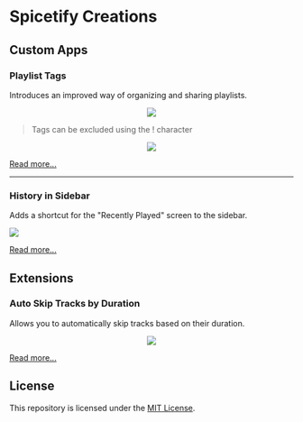 # Spicetify Creations

## Custom Apps

### Playlist Tags

Introduces an improved way of organizing and sharing playlists.


<p align="center">
  <img src="https://github.com/Bergbok/Spicetify-Creations/assets/66174189/0a6eba1b-6038-4661-b5b4-67c43cc07194"/></img>
</p>

> Tags can be excluded using the ! character

<p align="center">
  <img src="https://github.com/Bergbok/Spicetify-Creations/assets/66174189/2d368f0e-e48f-49b0-8d60-2401f3a7baf9"/></img>
</p>

[Read more...](/CustomApps/playlist-tags/README.md)
<hr>

### History in Sidebar

Adds a shortcut for the "Recently Played" screen to the sidebar.

<p align="left">
  <img src="https://github.com/Bergbok/Spicetify-Creations/assets/66174189/ded310d5-374a-4238-98b1-bd2fad737604"/></img>
</p>

[Read more...](/CustomApps/history-in-sidebar/README.md)

## Extensions

### Auto Skip Tracks by Duration

Allows you to automatically skip tracks based on their duration.

<p align="center">
  <img src="https://github.com/Bergbok/Spicetify-Creations/assets/66174189/89a433a5-d214-4a11-8d4f-dfb0823fb3fd"/></img>
</p>

[Read more...](/Extensions/auto-skip-tracks-by-duration/README.md)

## License

This repository is licensed under the [MIT License](LICENSE).
